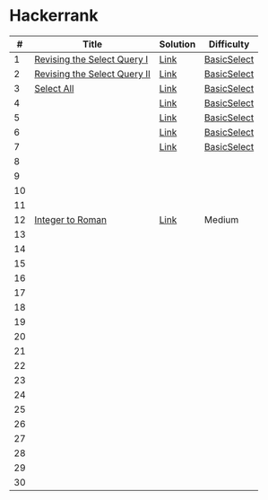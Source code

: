 # Hackerrank

| # | Title | Solution | Difficulty |
|---| ----- | -------- | ---------- |
| 1 | [Revising the Select Query I](https://www.hackerrank.com/challenges/revising-the-select-query/problem?isFullScreen=true) |  [Link](https://github.com/goksuturac/Hackerrank/blob/main/BasicSelect/RevisingSelectQuery_I.sql) | [BasicSelect](https://github.com/goksuturac/Hackerrank/blob/main/BasicSelect) |
| 2 | [Revising the Select Query II](https://www.hackerrank.com/challenges/revising-the-select-query-2/problem)|  [Link]() | [BasicSelect](https://github.com/goksuturac/Hackerrank/blob/main/BasicSelect) |
| 3 | [Select All]()|  [Link]() | [BasicSelect](https://github.com/goksuturac/Hackerrank/blob/main/BasicSelect) |
| 4 | []()|  [Link]() | [BasicSelect](https://github.com/goksuturac/Hackerrank/blob/main/BasicSelect) |
| 5 | []()|  [Link]() | [BasicSelect](https://github.com/goksuturac/Hackerrank/blob/main/BasicSelect) |
| 6 | []()|  [Link]() | [BasicSelect](https://github.com/goksuturac/Hackerrank/blob/main/BasicSelect) |
| 7 | []()|  [Link]() | [BasicSelect](https://github.com/goksuturac/Hackerrank/blob/main/BasicSelect) |
| 8 | 
| 9 | 
| 10 | 
| 11 | 
| 12 | [Integer to Roman](https://leetcode.com/problems/integer-to-roman/) |[Link](https://github.com/goksuturac/LeetCode/blob/main/Medium/012.Integer_to_Roman.py) | Medium |
| 13 |
| 14 | 
| 15 | 
| 16 | 
| 17 | 
| 18 | 
| 19 | 
| 20 | 
| 21 | 
| 22 | 
| 23 | 
| 24 | 
| 25 | 
| 26 | 
| 27 | 
| 28 | 
| 29 | 
| 30 | 

